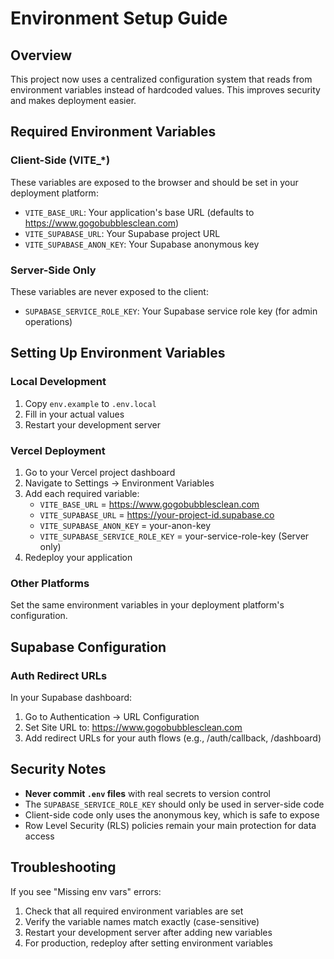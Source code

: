 # Environment Setup Guide

## Overview
This project now uses a centralized configuration system that reads from environment variables instead of hardcoded values. This improves security and makes deployment easier.

## Required Environment Variables

### Client-Side (VITE_*)
These variables are exposed to the browser and should be set in your deployment platform:

- `VITE_BASE_URL`: Your application's base URL (defaults to https://www.gogobubblesclean.com)
- `VITE_SUPABASE_URL`: Your Supabase project URL
- `VITE_SUPABASE_ANON_KEY`: Your Supabase anonymous key

### Server-Side Only
These variables are never exposed to the client:

- `SUPABASE_SERVICE_ROLE_KEY`: Your Supabase service role key (for admin operations)

## Setting Up Environment Variables

### Local Development
1. Copy `env.example` to `.env.local`
2. Fill in your actual values
3. Restart your development server

### Vercel Deployment
1. Go to your Vercel project dashboard
2. Navigate to Settings → Environment Variables
3. Add each required variable:
   - `VITE_BASE_URL` = https://www.gogobubblesclean.com
   - `VITE_SUPABASE_URL` = https://your-project-id.supabase.co
   - `VITE_SUPABASE_ANON_KEY` = your-anon-key
   - `VITE_SUPABASE_SERVICE_ROLE_KEY` = your-service-role-key (Server only)
4. Redeploy your application

### Other Platforms
Set the same environment variables in your deployment platform's configuration.

## Supabase Configuration

### Auth Redirect URLs
In your Supabase dashboard:
1. Go to Authentication → URL Configuration
2. Set Site URL to: https://www.gogobubblesclean.com
3. Add redirect URLs for your auth flows (e.g., /auth/callback, /dashboard)

## Security Notes

- **Never commit `.env` files** with real secrets to version control
- The `SUPABASE_SERVICE_ROLE_KEY` should only be used in server-side code
- Client-side code only uses the anonymous key, which is safe to expose
- Row Level Security (RLS) policies remain your main protection for data access

## Troubleshooting

If you see "Missing env vars" errors:
1. Check that all required environment variables are set
2. Verify the variable names match exactly (case-sensitive)
3. Restart your development server after adding new variables
4. For production, redeploy after setting environment variables
